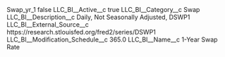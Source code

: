 <?xml version="1.0" encoding="UTF-8"?>
<CustomMetadata xmlns="http://soap.sforce.com/2006/04/metadata" xmlns:xsi="http://www.w3.org/2001/XMLSchema-instance" xmlns:xsd="http://www.w3.org/2001/XMLSchema">
    <label>Swap_yr_1</label>
    <protected>false</protected>
    <values>
        <field>LLC_BI__Active__c</field>
        <value xsi:type="xsd:boolean">true</value>
    </values>
    <values>
        <field>LLC_BI__Category__c</field>
        <value xsi:type="xsd:string">Swap</value>
    </values>
    <values>
        <field>LLC_BI__Description__c</field>
        <value xsi:type="xsd:string">Daily, Not Seasonally Adjusted, DSWP1</value>
    </values>
    <values>
        <field>LLC_BI__External_Source__c</field>
        <value xsi:type="xsd:string">https://research.stlouisfed.org/fred2/series/DSWP1</value>
    </values>
    <values>
        <field>LLC_BI__Modification_Schedule__c</field>
        <value xsi:type="xsd:double">365.0</value>
    </values>
    <values>
        <field>LLC_BI__Name__c</field>
        <value xsi:type="xsd:string">1-Year Swap Rate</value>
    </values>
</CustomMetadata>
